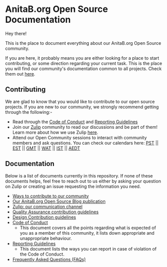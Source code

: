 # AnitaB.org Open Source Documentation

Hey there!

This is the place to document everything about our AnitaB.org Open Source community.

If you are here, it probably means you are either looking for a place to start contributing, or some direction regarding your current task. This is the place you will find our community's documentation common to all projects. Check them out [here](#documentation).

## Contributing

We are glad to know that you would like to contribute to our open source projects. If you are new to our community, we strongly recommend getting through the following:-
  - Read through the [Code of Conduct](/Contributing/CODE_OF_CONDUCT.md) and [Reporting Guidelines](/Contributing/REPORTING_GUIDELINES.md)
  - Join our [Zulip](http://anitab-org.zulipchat.com) community to read our discussions and be part of them! Learn more about how we use Zulip [here](/zulip.md).
  - Attend our Open Community sessions to interact with community members and ask questions. You can check our calendars here: [PST](https://calendar.google.com/calendar/embed?src=sh10tv3mtfve62somg9nngp9tg%40group.calendar.google.com&ctz=America/Los_Angeles) || [EST](https://calendar.google.com/calendar/embed?src=sh10tv3mtfve62somg9nngp9tg%40group.calendar.google.com&ctz=America/New_York) || [GMT](https://calendar.google.com/calendar/embed?src=sh10tv3mtfve62somg9nngp9tg%40group.calendar.google.com&ctz=GMT) || [WAT](https://calendar.google.com/calendar/embed?src=sh10tv3mtfve62somg9nngp9tg%40group.calendar.google.com&ctz=Africa/Lagos) || [IST](https://calendar.google.com/calendar/embed?src=sh10tv3mtfve62somg9nngp9tg%40group.calendar.google.com&ctz=Asia/Colombo) || [AEDT](https://calendar.google.com/calendar/embed?src=sh10tv3mtfve62somg9nngp9tg%40group.calendar.google.com&ctz=Australia/Sydney)

## Documentation

Below is a list of documents currently in this repository. If none of these documents helps, feel free to reach out to us either by asking your question on Zulip or creating an issue requesting the information you need.

- [Ways to contribute to our community](/ways-to-contribute.md)
- [Our AnitaB.org Open Source Blog publication](/our-blog.md)
- [Zulip: our communication channel](/ZULIP.md)
- [Quality Assurance contribution guidelines](/quality-assurance.md)
- [Design Contribution guidelines](/DESIGN_CONTRIBUTION_GUIDELINES.md)
- [Code of Conduct](/Contributing/CODE_OF_CONDUCT.md)
  - This document covers all the points regarding what is expected of you as a member of this community, it lists down appropriate and unappropriate behaviour.
- [Reporting Guidelines](/Contributing/REPORTING_GUIDELINES.md)
  - This document lists the ways you can report in case of violation of the Code of Conduct.
- [Frequently Asked Questions (FAQs)](/frequently-asked-questions.md)
